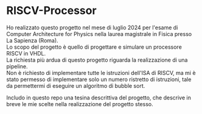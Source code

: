 # RISCV-Processor

Ho realizzato questo progetto nel mese di luglio 2024 per l'esame di Computer Architecture for Physics nella laurea magistrale in Fisica presso La Sapienza (Roma).  
Lo scopo del progetto è quello di progettare e simulare un processore RISCV in VHDL.  
La richiesta più ardua di questo progetto riguarda la realizzazione di una pipeline.  
Non è richiesto di implementare tutte le istruzioni dell'ISA di RISCV, ma mi è stato permesso di implementare solo un numero ristretto di istruzioni, tale da permettermi di eseguire un algoritmo di bubble sort.

Includo in questo repo una tesina descrittiva del progetto, che descrive in breve le mie scelte nella realizzazione del progetto stesso.
